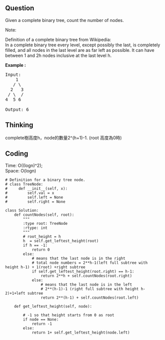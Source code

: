 ## Question
Given a complete binary tree, count the number of nodes.<br>

Note:<br>

Definition of a complete binary tree from Wikipedia:<br>
In a complete binary tree every level, except possibly the last, is completely filled, and all nodes in the last level are as far left as possible. It can have between 1 and 2h nodes inclusive at the last level h.


**Example :**   
<pre>
Input: 
    1
   / \
  2   3
 / \  /
4  5 6

Output: 6
</pre>

## Thinking
complete樹高度h，node的數量2^(h+1)-1. (root 高度為0時)

## Coding
Time: O((logn)^2);  </br>
Space: O(logn)
```python3
# Definition for a binary tree node.
# class TreeNode:
#     def __init__(self, x):
#         self.val = x
#         self.left = None
#         self.right = None

class Solution:
    def countNodes(self, root):
        """
        :type root: TreeNode
        :rtype: int
        """
        # root_height = h
        h  = self.get_leftest_height(root)
        if h == -1:
            return 0
        else:
            # means that the last node is in the right
            # total node numbers = 2**h-1(left full subtree with height h-1) + 1(root) +right subtree
            if self.get_leftest_height(root.right) == h-1:
                return 2**h + self.countNodes(root.right)
            else:
                # means that the last node is in the left
                # 2**(h-1)-1 (right full subtree with height h-2)+1+left subtree
                return 2**(h-1) + self.countNodes(root.left)
    
    def get_leftest_height(self, node):
        
        # -1 so that height starts from 0 as root
        if node == None:
            return -1
        else:
            return 1+ self.get_leftest_height(node.left)
        
   
```

